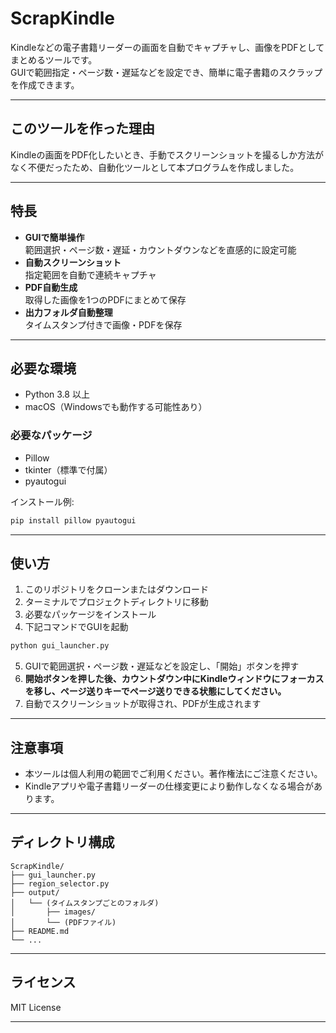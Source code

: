 # ScrapKindle

Kindleなどの電子書籍リーダーの画面を自動でキャプチャし、画像をPDFとしてまとめるツールです。  
GUIで範囲指定・ページ数・遅延などを設定でき、簡単に電子書籍のスクラップを作成できます。

---

## このツールを作った理由

Kindleの画面をPDF化したいとき、手動でスクリーンショットを撮るしか方法がなく不便だったため、自動化ツールとして本プログラムを作成しました。

---

## 特長

- **GUIで簡単操作**  
  範囲選択・ページ数・遅延・カウントダウンなどを直感的に設定可能
- **自動スクリーンショット**  
  指定範囲を自動で連続キャプチャ
- **PDF自動生成**  
  取得した画像を1つのPDFにまとめて保存
- **出力フォルダ自動整理**  
  タイムスタンプ付きで画像・PDFを保存

---

## 必要な環境

- Python 3.8 以上
- macOS（Windowsでも動作する可能性あり）

### 必要なパッケージ

- Pillow
- tkinter（標準で付属）
- pyautogui

インストール例:

```bash
pip install pillow pyautogui
```

---

## 使い方

1. このリポジトリをクローンまたはダウンロード
2. ターミナルでプロジェクトディレクトリに移動
3. 必要なパッケージをインストール
4. 下記コマンドでGUIを起動

```bash
python gui_launcher.py
```

5. GUIで範囲選択・ページ数・遅延などを設定し、「開始」ボタンを押す
6. **開始ボタンを押した後、カウントダウン中にKindleウィンドウにフォーカスを移し、ページ送りキーでページ送りできる状態にしてください。**
7. 自動でスクリーンショットが取得され、PDFが生成されます

---

## 注意事項

- 本ツールは個人利用の範囲でご利用ください。著作権法にご注意ください。
- Kindleアプリや電子書籍リーダーの仕様変更により動作しなくなる場合があります。

---

## ディレクトリ構成

```
ScrapKindle/
├── gui_launcher.py
├── region_selector.py
├── output/
│   └── (タイムスタンプごとのフォルダ)
│       ├── images/
│       └── (PDFファイル)
├── README.md
└── ...
```

---

## ライセンス

MIT License

---

##
